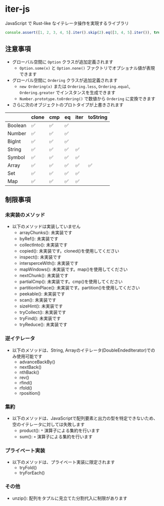 # iter-js

JavaScript で Rust-like なイテレータ操作を実現するライブラリ

```js
console.assert([1, 2, 3, 4, 5].iter().skip(2).eq([3, 4, 5].iter()), true)
```

## 注意事項

- グローバル空間に `Option` クラスが追加定義されます
  - `Option.some(x)` と `Option.none()` ファクトリでオプショナル値が表現できます
- グローバル空間に `Ordering` クラスが追加定義されます
  - `new Ordering(x)` または `Ordering.less`, `Ordering.equal`, `Ordering.greater` でインスタンスを生成できます
  - `Number.prototype.toOrdering()` で数値から `Ordering` に変換できます
- さらに次のオブジェクトのプロトタイプが上書きされます

|          | clone  | cmp | eq | iter | toString |
|----------|--------|-----|----|------|----------|
| Boolean  | ✅ | ✅ | ✅ |  |  |
| Number   | ✅ | ✅ | ✅ |  |  |
| BigInt   | ✅ | ✅ | ✅ |  |  |
| String   | ✅ | ✅ | ✅ | ✅ |  |
| Symbol   | ✅ | ✅ | ✅ | ✅ |  |
| Array    | ✅ | ✅ | ✅ | ✅ | ✅ |
| Set      | ✅ | ✅ | ✅ | ✅ |  |
| Map      | ✅ | ✅ | ✅ | ✅ |  |

## 制限事項

### 未実装のメソッド

- 以下のメソッドは実装していません
  - arrayChunks(): 未実装です
  - byRef(): 未実装です
  - collectInto(): 未実装です
  - copied(): 未実装です。cloned()を使用してください
  - inspect(): 未実装です
  - intersperceWith(): 未実装です
  - mapWindows(): 未実装です。map()を使用してください
  - nextChunk(): 未実装です
  - partialCmp(): 未実装です。cmp()を使用してください
  - partitionInPlace(): 未実装です。partition()を使用してください
  - peekable(): 未実装です
  - scan(): 未実装です
  - sizeHint(): 未実装です
  - tryCollect(): 未実装です
  - tryFind(): 未実装です
  - tryReduce(): 未実装です

### 逆イテレータ

- 以下のメソッドは、String, Arrayのイテレータ(DoubleEndedIterator)でのみ使用可能です
  - advanceBackBy()
  - nextBack()
  - nthBack()
  - rev()
  - rfind()
  - rfold()
  - rposition()

### 集約

- 以下のメソッドは、JavaScriptで配列要素と出力の型を特定できないため、空のイテレータに対しては失敗します
  - product(): `*` 演算子による集約を行います
  - sum(): `+` 演算子による集約を行います

### プライベート実装

- 以下のメソッドは、プライベート実装に限定されます
  - tryFold()
  - tryForEach()

### その他

- unzip(): 配列をタプルに見立てた分割代入に制限があります
